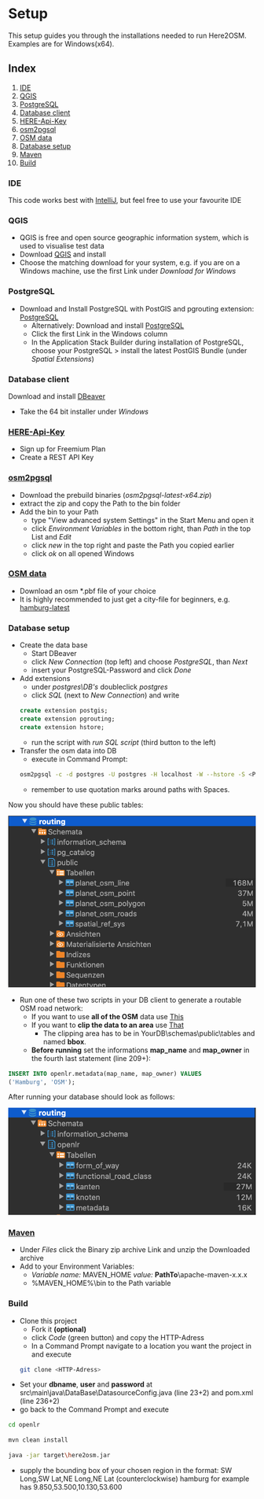 # Setup

This setup guides you through the installations needed to run Here2OSM.
Examples are for Windows(x64).

## Index
1. [IDE](#IDE)
2. [QGIS](#QGIS)
3. [PostgreSQL](#PostgreSQL)
4. [Database client](#database-client)
5. [HERE-Api-Key](#HERE-Api-Key)
6. [osm2pgsql](#osm2pgsql)
7. [OSM data](#OSM-data)
8. [Database setup](#database-setup)
9. [Maven](#Maven)
10. [Build](#Build)


### IDE
This code works best with [IntelliJ](https://www.jetbrains.com/de-de/idea/download/#section=windows), but feel free to use your favourite IDE

### QGIS
* QGIS is free and open source geographic information system, which is used to visualise test data
* Download [QGIS](https://www.qgis.org/en/site/forusers/download.html) and install
* Choose the matching download for your system, e.g. if you are on a Windows machine, use the first Link under *Download for Windows*

### PostgreSQL
* Download and Install PostgreSQL with PostGIS and pgrouting extension: [PostgreSQL](http://download.osgeo.org/postgis/windows/pg14/)
  * Alternatively: Download and install [PostgreSQL](https://www.enterprisedb.com/downloads/postgres-postgresql-downloads)
  * Click the first Link in the Windows column
  * In the Application Stack Builder during installation of PostgreSQL, choose your PostgreSQL > install the latest PostGIS Bundle (under *Spatial Extensions*)

### Database client
Download and install [DBeaver](https://dbeaver.io/download/)
* Take the 64 bit installer under *Windows*

### [HERE-Api-Key](https://developer.here.com/pricing)
* Sign up for Freemium Plan
* Create a REST API Key

### [osm2pgsql](https://osm2pgsql.org/doc/install.html#installing-on-windows)
* Download the prebuild binaries (*osm2pgsql-latest-x64.zip*)
* extract the zip and copy the Path to the bin folder
* Add the bin to your Path
    * type "View advanced system Settings" in the Start Menu and open it
    * click *Environment Variables* in the bottom right, than *Path* in the top  List and *Edit*
    * click *new* in the top right and paste the Path you copied earlier
    * click *ok* on all opened Windows

### [OSM data](https://download.geofabrik.de/)
* Download an osm *.pbf file of your choice
* It is highly recommended to just get a city-file for beginners, e.g. [hamburg-latest](https://download.geofabrik.de/europe/germany/hamburg-latest.osm.pbf)

### Database setup
* Create the data base
    * Start DBeaver 
    * click *New Connection* (top left) and choose *PostgreSQL*, than *Next*
    * insert your PostgreSQL-Password and click *Done*
* Add extensions
    * under *postgres\DB's* doubleclick *postgres*
    * click *SQL* (next to *New Connection*) and write
    ```sql
    create extension postgis;
    create extension pgrouting;
    create extension hstore;
    ```
    * run the script with *run SQL script* (third button to the left)
* Transfer the osm data into DB
    * execute in Command Prompt:
    ```bash
    osm2pgsql -c -d postgres -U postgres -H localhost -W --hstore -S <Path to>\osm2pgsql-bin\default.style <Path to>\<filename>.osm.pbf
    ```
    * remember to use quotation marks around paths with Spaces.

Now you should have these public tables:

![LoadedOSMData](src/main/resources/Screenshots/osm2pgsql.png)

* Run one of these two scripts in your DB client to generate a routable OSM road network:
    * If you want to use **all of the OSM** data use [This](src/main/resources/SQL/SQL_Script.sql)
    * If you want to **clip the data to an area** use [That](src/main/resources/SQL/SQL_Script_clip2bbox.sql)
        * The clipping area has to be in YourDB\schemas\public\tables and named **bbox**.
    * **Before running** set the informations **map_name** and **map_owner** in the fourth last statement (line 209+):
```sql
INSERT INTO openlr.metadata(map_name, map_owner) VALUES
('Hamburg', 'OSM');
```

After running your database should look as follows:

![OpenLRShema](src/main/resources/Screenshots/tables.png)

### [Maven](https://maven.apache.org/download.cgi)
* Under *Files* click the Binary zip archive Link and unzip the Downloaded archive
* Add to your Environment Variables:
    * *Variable name:* MAVEN_HOME *value:* **PathTo**\apache-maven-x.x.x
    * %MAVEN_HOME%\bin to the Path variable

### Build
* Clone this project
    * Fork it **(optional)**
    * click *Code* (green button) and copy the HTTP-Adress
    * In a Command Prompt navigate to a location you want the project in and execute
    ```bash
    git clone <HTTP-Adress>
    ```
* Set your **dbname**, **user** and **password** at src\main\java\DataBase\DatasourceConfig.java (line 23+2) and pom.xml (line 236+2)
* go back to the Command Prompt and execute
```bash
cd openlr
```
```bash
mvn clean install
```
```bash
java -jar target\here2osm.jar
```
* supply the bounding box of your chosen region in the format: SW Long,SW Lat,NE Long,NE Lat (counterclockwise) hamburg for example has 9.850,53.500,10.130,53.600
  
